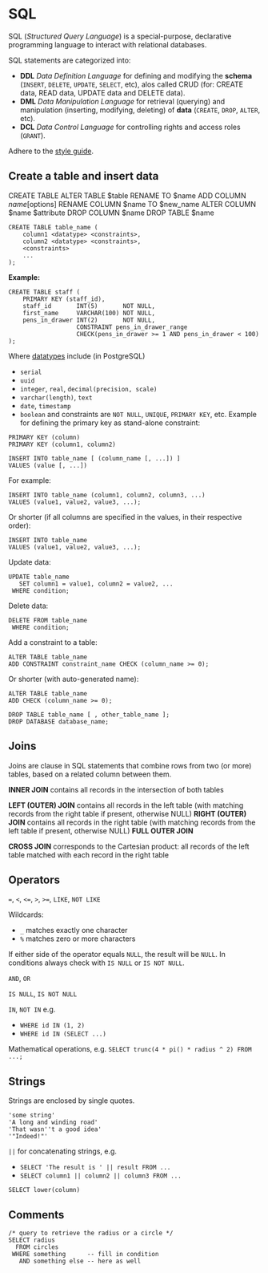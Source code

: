 # SQL

SQL (_Structured Query Language_) is a special-purpose, declarative programming language to interact with relational databases.

SQL statements are categorized into:
* **DDL** _Data Definition Language_ for defining and modifying the **schema** (`INSERT`, `DELETE`, `UPDATE`, `SELECT`, etc), alos called CRUD (for: CREATE data, READ data, UPDATE data and DELETE data).
* **DML** _Data Manipulation Language_ for retrieval (querying) and manipulation (inserting, modifying, deleting) of **data** (`CREATE`, `DROP`, `ALTER`, etc).
* **DCL** _Data Control Language_ for controlling rights and access roles (`GRANT`).

Adhere to the [style guide](http://www.sqlstyle.guide).

## Create a table and insert data

CREATE TABLE
ALTER TABLE $table
    RENAME TO $name
    ADD COLUMN $name [$options]
    RENAME COLUMN $name TO $new_name
    ALTER COLUMN $name $attribute
    DROP COLUMN $name
DROP TABLE $name


```
CREATE TABLE table_name (
    column1 <datatype> <constraints>,
    column2 <datatype> <constraints>,
    <constraints>
    ...
);
```

**Example:**
```
CREATE TABLE staff (
    PRIMARY KEY (staff_id),
    staff_id       INT(5)       NOT NULL,
    first_name     VARCHAR(100) NOT NULL,
    pens_in_drawer INT(2)       NOT NULL,
                   CONSTRAINT pens_in_drawer_range
                   CHECK(pens_in_drawer >= 1 AND pens_in_drawer < 100)
);
```

Where [datatypes](https://www.w3schools.com/sql/sql_datatypes.asp) include (in PostgreSQL)
* `serial`
* `uuid`
* `integer`, `real`, `decimal(precision, scale)`
* `varchar(length)`, `text`
* `date`, `timestamp`
* `boolean`
and constraints are `NOT NULL`, `UNIQUE`, `PRIMARY KEY`, etc.
Example for defining the primary key as stand-alone constraint:
```
PRIMARY KEY (column)
PRIMARY KEY (column1, column2)
```

```
INSERT INTO table_name [ (column_name [, ...]) ]
VALUES (value [, ...])
```
For example:
```
INSERT INTO table_name (column1, column2, column3, ...)
VALUES (value1, value2, value3, ...);
```
Or shorter (if all columns are specified in the values, in their respective order):
```
INSERT INTO table_name
VALUES (value1, value2, value3, ...);
```

Update data:

```
UPDATE table_name
   SET column1 = value1, column2 = value2, ...
 WHERE condition;
```

Delete data:

```
DELETE FROM table_name
 WHERE condition;
```

Add a constraint to a table:

```
ALTER TABLE table_name
ADD CONSTRAINT constraint_name CHECK (column_name >= 0);
```
Or shorter (with auto-generated name):
```
ALTER TABLE table_name
ADD CHECK (column_name >= 0);
```

```
DROP TABLE table_name [ , other_table_name ];
DROP DATABASE database_name;
```

## Joins

Joins are clause in SQL statements that combine rows from two (or more) tables, based on a related column between them.

**INNER JOIN** contains all records in the intersection of both tables

**LEFT (OUTER) JOIN** contains all records in the left table (with matching records from the right table if present, otherwise NULL)
**RIGHT (OUTER) JOIN** contains all records in the right table (with matching records from the left table if present, otherwise NULL)
**FULL OUTER JOIN**

**CROSS JOIN** corresponds to the Cartesian product: all records of the left table matched with each record in the right table

## Operators

`=`, `<`, `<=`, `>`, `>=`, `LIKE`, `NOT LIKE`

Wildcards:
* `_` matches exactly one character
* `%` matches zero or more characters

If either side of the operator equals `NULL`, the result will be `NULL`. In conditions always check with `IS NULL` or `IS NOT NULL`.

`AND`, `OR`

`IS NULL`, `IS NOT NULL`

`IN`, `NOT IN`
e.g.
* `WHERE id IN (1, 2)`
* `WHERE id IN (SELECT ...)`

Mathematical operations, e.g. `SELECT trunc(4 * pi() * radius ^ 2) FROM ...;`

## Strings

Strings are enclosed by single quotes.
```
'some string'
'A long and winding road'
'That wasn''t a good idea'
'"Indeed!"'
```


`||` for concatenating strings, e.g.
* `SELECT 'The result is ' || result FROM ...`
* `SELECT column1 || column2 || column3 FROM ...`

`SELECT lower(column)`

## Comments

```
/* query to retrieve the radius or a circle */
SELECT radius
  FROM circles
 WHERE something      -- fill in condition
   AND something else -- here as well
```

